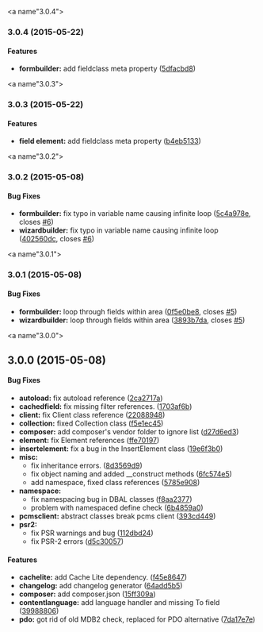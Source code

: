 <a name"3.0.4"></a>
### 3.0.4 (2015-05-22)


#### Features

* **formbuilder:** add fieldclass meta property ([5dfacbd8](https://github.com/neverwoods/punchcms-client/commit/5dfacbd8))


<a name"3.0.3"></a>
### 3.0.3 (2015-05-22)


#### Features

* **field element:** add fieldclass meta property ([b4eb5133](https://github.com/neverwoods/punchcms-client/commit/b4eb5133))


<a name"3.0.2"></a>
### 3.0.2 (2015-05-08)


#### Bug Fixes

* **formbuilder:** fix typo in variable name causing infinite loop ([5c4a978e](https://github.com/neverwoods/punchcms-client/commit/5c4a978e), closes [#6](https://github.com/neverwoods/punchcms-client/issues/6))
* **wizardbuilder:** fix typo in variable name causing infinite loop ([402560dc](https://github.com/neverwoods/punchcms-client/commit/402560dc), closes [#6](https://github.com/neverwoods/punchcms-client/issues/6))


<a name"3.0.1"></a>
### 3.0.1 (2015-05-08)


#### Bug Fixes

* **formbuilder:** loop through fields within area ([0f5e0be8](https://github.com/neverwoods/punchcms-client/commit/0f5e0be8), closes [#5](https://github.com/neverwoods/punchcms-client/issues/5))
* **wizardbuilder:** loop through fields within area ([3893b7da](https://github.com/neverwoods/punchcms-client/commit/3893b7da), closes [#5](https://github.com/neverwoods/punchcms-client/issues/5))


<a name"3.0.0"></a>
## 3.0.0 (2015-05-08)


#### Bug Fixes

* **autoload:** fix autoload reference ([2ca2717a](https://github.com/neverwoods/punchcms-client/commit/2ca2717a))
* **cachedfield:** fix missing filter references. ([1703af6b](https://github.com/neverwoods/punchcms-client/commit/1703af6b))
* **client:** fix Client class reference ([22088948](https://github.com/neverwoods/punchcms-client/commit/22088948))
* **collection:** fixed Collection class ([f5e1ec45](https://github.com/neverwoods/punchcms-client/commit/f5e1ec45))
* **composer:** add composer's vendor folder to ignore list ([d27d6ed3](https://github.com/neverwoods/punchcms-client/commit/d27d6ed3))
* **element:** fix Element references ([ffe70197](https://github.com/neverwoods/punchcms-client/commit/ffe70197))
* **insertelement:** fix a bug in the InsertElement class ([19e6f3b0](https://github.com/neverwoods/punchcms-client/commit/19e6f3b0))
* **misc:**
  * fix inheritance errors. ([8d3569d9](https://github.com/neverwoods/punchcms-client/commit/8d3569d9))
  * fix object naming and added __construct methods ([6fc574e5](https://github.com/neverwoods/punchcms-client/commit/6fc574e5))
  * add namespace, fixed class references ([5785e908](https://github.com/neverwoods/punchcms-client/commit/5785e908))
* **namespace:**
  * fix namespacing bug in DBAL classes ([f8aa2377](https://github.com/neverwoods/punchcms-client/commit/f8aa2377))
  * problem with namespaced define check ([6b4859a0](https://github.com/neverwoods/punchcms-client/commit/6b4859a0))
* **pcmsclient:** abstract classes break pcms client ([393cd449](https://github.com/neverwoods/punchcms-client/commit/393cd449))
* **psr2:**
  * fix PSR warnings and bug ([112dbd24](https://github.com/neverwoods/punchcms-client/commit/112dbd24))
  * fix PSR-2 errors ([d5c30057](https://github.com/neverwoods/punchcms-client/commit/d5c30057))


#### Features

* **cachelite:** add Cache Lite dependency. ([f45e8647](https://github.com/neverwoods/punchcms-client/commit/f45e8647))
* **changelog:** add changelog generator ([64add5b5](https://github.com/neverwoods/punchcms-client/commit/64add5b5))
* **composer:** add composer.json ([15ff309a](https://github.com/neverwoods/punchcms-client/commit/15ff309a))
* **contentlanguage:** add language handler and missing To field ([39988806](https://github.com/neverwoods/punchcms-client/commit/39988806))
* **pdo:** got rid of old MDB2 check, replaced for PDO alternative ([7da17e7e](https://github.com/neverwoods/punchcms-client/commit/7da17e7e))


